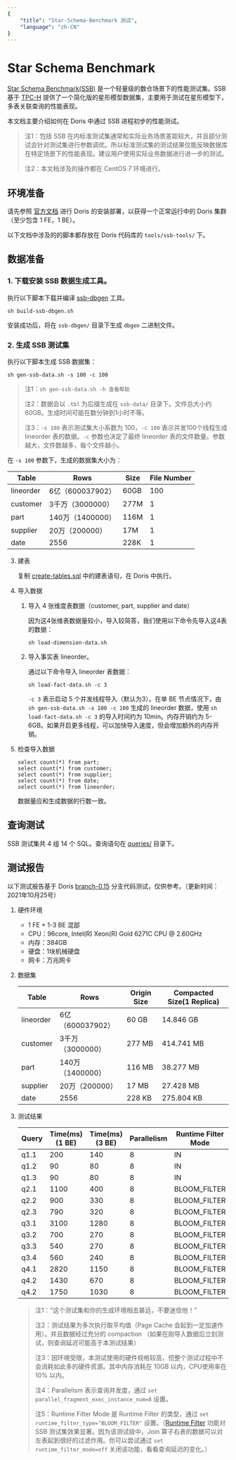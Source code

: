 ```yaml
---
{
    "title": "Star-Schema-Benchmark 测试",
    "language": "zh-CN"
}
---
```


<!--
Licensed to the Apache Software Foundation (ASF) under one
or more contributor license agreements.  See the NOTICE file
distributed with this work for additional information
regarding copyright ownership.  The ASF licenses this file
to you under the Apache License, Version 2.0 (the
"License"); you may not use this file except in compliance
with the License.  You may obtain a copy of the License at

  http://www.apache.org/licenses/LICENSE-2.0

Unless required by applicable law or agreed to in writing,
software distributed under the License is distributed on an
"AS IS" BASIS, WITHOUT WARRANTIES OR CONDITIONS OF ANY
KIND, either express or implied.  See the License for the
specific language governing permissions and limitations
under the License.
-->

# Star Schema Benchmark

[Star Schema Benchmark(SSB)](https://www.cs.umb.edu/~poneil/StarSchemaB.PDF) 是一个轻量级的数仓场景下的性能测试集。SSB基于 [TPC-H](http://www.tpc.org/tpch/) 提供了一个简化版的星形模型数据集，主要用于测试在星形模型下，多表关联查询的性能表现。

本文档主要介绍如何在 Doris 中通过 SSB 进程初步的性能测试。

> 注1：包括 SSB 在内标准测试集通常和实际业务场景差距较大，并且部分测试会针对测试集进行参数调优。所以标准测试集的测试结果仅能反映数据库在特定场景下的性能表现。建议用户使用实际业务数据进行进一步的测试。
> 
> 注2：本文档涉及的操作都在 CentOS 7 环境进行。

## 环境准备

请先参照 [官方文档](http://doris.incubator.apache.org/master/zh-CN/installing/install-deploy.html) 进行 Doris 的安装部署，以获得一个正常运行中的 Doris 集群（至少包含 1 FE，1 BE）。

以下文档中涉及的的脚本都存放在 Doris 代码库的 `tools/ssb-tools/` 下。

## 数据准备

### 1. 下载安装 SSB 数据生成工具。

执行以下脚本下载并编译 [ssb-dbgen](https://github.com/electrum/ssb-dbgen.git) 工具。

```
sh build-ssb-dbgen.sh
```

安装成功后，将在 `ssb-dbgen/` 目录下生成 `dbgen` 二进制文件。

### 2. 生成 SSB 测试集

执行以下脚本生成 SSB 数据集：

```
sh gen-ssb-data.sh -s 100 -c 100
```

> 注1：`sh gen-ssb-data.sh -h 查看帮助`
> 
> 注2：数据会以 `.tbl` 为后缀生成在  `ssb-data/` 目录下。文件总大小约60GB。生成时间可能在数分钟到1小时不等。
> 
> 注3：`-s 100` 表示测试集大小系数为 100，`-c 100` 表示并发100个线程生成 lineorder 表的数据。`-c` 参数也决定了最终 lineorder 表的文件数量。参数越大，文件数越多，每个文件越小。

在 `-s 100` 参数下，生成的数据集大小为：

|Table |Rows |Size | File Number |
|---|---|---|---|
|lineorder| 6亿（600037902） | 60GB | 100|
|customer|3千万（3000000） |277M |1|
|part|140万（1400000） | 116M|1|
|supplier|20万（200000） |17M |1|
|date| 2556|228K |1|

3. 建表

    复制 [create-tables.sql](https://github.com/apache/incubator-doris/tree/master/tools/ssb-tools/create-tables.sql) 中的建表语句，在 Doris 中执行。

4. 导入数据

    1. 导入 4 张维度表数据（customer, part, supplier and date）
    
        因为这4张维表数据量较小，导入较简答，我们使用以下命令先导入这4表的数据：
        
        `sh load-dimension-data.sh`
        
    2. 导入事实表 lineorder。

        通过以下命令导入 lineorder 表数据：
        
        `sh load-fact-data.sh -c 3`
        
        `-c 3` 表示启动 5 个并发线程导入（默认为3）。在单 BE 节点情况下，由 `sh gen-ssb-data.sh -s 100 -c 100` 生成的 lineorder 数据，使用 `sh load-fact-data.sh -c 3` 的导入时间约为 10min。内存开销约为 5-6GB。如果开启更多线程，可以加快导入速度，但会增加额外的内存开销。

5. 检查导入数据

    ```
    select count(*) from part;
    select count(*) from customer;
    select count(*) from supplier;
    select count(*) from date;
    select count(*) from lineorder;
    ```
    
    数据量应和生成数据的行数一致。
    
## 查询测试

SSB 测试集共 4 组 14 个 SQL。查询语句在 [queries/](https://github.com/apache/incubator-doris/tree/master/tools/ssb-tools/queries) 目录下。 

## 测试报告

以下测试报告基于 Doris [branch-0.15](https://github.com/apache/incubator-doris/tree/branch-0.15) 分支代码测试，仅供参考。（更新时间：2021年10月25号）

1. 硬件环境

    * 1 FE + 1-3 BE 混部
    * CPU：96core, Intel(R) Xeon(R) Gold 6271C CPU @ 2.60GHz
    * 内存：384GB
    * 硬盘：1块机械硬盘
    * 网卡：万兆网卡

2. 数据集

    |Table |Rows |Origin Size | Compacted Size(1 Replica) |
    |---|---|---|---|
    |lineorder| 6亿（600037902） | 60 GB | 14.846 GB |
    |customer|3千万（3000000） |277 MB | 414.741 MB |
    |part|140万（1400000） | 116 MB | 38.277 MB |
    |supplier|20万（200000） |17 MB | 27.428 MB |
    |date| 2556|228 KB | 275.804 KB |

3. 测试结果

    |Query |Time(ms) (1 BE) | Time(ms) (3 BE) | Parallelism | Runtime Filter Mode |
    |---|---|---|---|---|
    | q1.1 | 200 | 140 | 8 | IN |
    | q1.2 | 90 | 80 | 8 | IN |
    | q1.3 | 90 | 80 | 8 | IN |
    | q2.1 | 1100 | 400 |  8 | BLOOM_FILTER |
    | q2.2 | 900 | 330 | 8 | BLOOM_FILTER |
    | q2.3 | 790 | 320 | 8 | BLOOM_FILTER |
    | q3.1 | 3100 | 1280 | 8 | BLOOM_FILTER |
    | q3.2 | 700 | 270 | 8 | BLOOM_FILTER |
    | q3.3 | 540 | 270 | 8 | BLOOM_FILTER |
    | q3.4 | 560 | 240 | 8 | BLOOM_FILTER |
    | q4.1 | 2820 | 1150 | 8 | BLOOM_FILTER |
    | q4.2 | 1430 | 670 | 8 | BLOOM_FILTER |
    | q4.2 | 1750 | 1030 | 8 | BLOOM_FILTER |

    > 注1：“这个测试集和你的生成环境相去甚远，不要迷信他！”
    > 
    > 注2：测试结果为多次执行取平均值（Page Cache 会起到一定加速作用）。并且数据经过充分的 compaction （如果在刚导入数据后立刻测试，则查询延迟可能高于本测试结果）
    >
    > 注3：因环境受限，本测试使用的硬件规格较高，但整个测试过程中不会消耗如此多的硬件资源。其中内存消耗在 10GB 以内，CPU使用率在 10% 以内。
    >
    > 注4：Parallelism 表示查询并发度，通过 `set parallel_fragment_exec_instance_num=8` 设置。
    >
    > 注5：Runtime Filter Mode 是 Runtime Filter 的类型，通过 `set runtime_filter_type="BLOOM_FILTER"` 设置。（[Runtime Filter](http://doris.incubator.apache.org/master/zh-CN/administrator-guide/runtime-filter.html) 功能对 SSB 测试集效果显著。因为该测试级中，Join 算子右表的数据可以对左表起到很好的过滤作用。你可以尝试通过 `set runtime_filter_mode=off` 关闭该功能，看看查询延迟的变化。）


